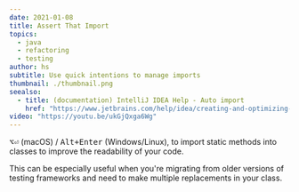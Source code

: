 ```yaml
---
date: 2021-01-08
title: Assert That Import
topics:
  - java
  - refactoring
  - testing
author: hs
subtitle: Use quick intentions to manage imports
thumbnail: ./thumbnail.png
seealso:
  - title: (documentation) IntelliJ IDEA Help - Auto import
    href: "https://www.jetbrains.com/help/idea/creating-and-optimizing-imports.html"
video: "https://youtu.be/ukGjQxga6Wg"
---
```


<kbd>⌥⏎</kbd> (macOS) / <kbd>Alt+Enter</kbd> (Windows/Linux), to import static methods into classes to improve the readability of your code.

This can be especially useful when you're migrating from older versions of testing frameworks and need to make multiple replacements in your class.
